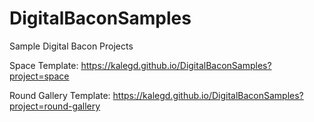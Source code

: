 # DigitalBaconSamples
Sample Digital Bacon Projects

Space Template: https://kalegd.github.io/DigitalBaconSamples?project=space

Round Gallery Template: https://kalegd.github.io/DigitalBaconSamples?project=round-gallery
